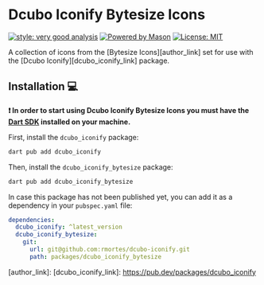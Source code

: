 # Dcubo Iconify Bytesize Icons

[![style: very good analysis][very_good_analysis_badge]][very_good_analysis_link]
[![Powered by Mason](https://img.shields.io/endpoint?url=https%3A%2F%2Ftinyurl.com%2Fmason-badge)](https://github.com/felangel/mason)
[![License: MIT][license_badge]][license_link]

A collection of icons from the [Bytesize Icons][author_link] set for use with the [Dcubo Iconify][dcubo_iconify_link] package.

## Installation 💻

**❗ In order to start using Dcubo Iconify Bytesize Icons you must have the [Dart SDK][dart_install_link] installed on your machine.**

First, install the `dcubo_iconify` package:

```sh
dart pub add dcubo_iconify
```

Then, install the `dcubo_iconify_bytesize` package:

```sh
dart pub add dcubo_iconify_bytesize
```

In case this package has not been published yet, you can add it as a dependency in your `pubspec.yaml` file:

```yaml
dependencies:
  dcubo_iconify: ^latest_version
  dcubo_iconify_bytesize:
    git:
      url: git@github.com:rmortes/dcubo-iconify.git
      path: packages/dcubo_iconify_bytesize
```

[dart_install_link]: https://dart.dev/get-dart
[github_actions_link]: https://docs.github.com/en/actions/learn-github-actions
[license_badge]: https://img.shields.io/badge/license-MIT-blue.svg
[license_link]: https://opensource.org/licenses/MIT
[logo_black]: https://raw.githubusercontent.com/VGVentures/very_good_brand/main/styles/README/vgv_logo_black.png#gh-light-mode-only
[logo_white]: https://raw.githubusercontent.com/VGVentures/very_good_brand/main/styles/README/vgv_logo_white.png#gh-dark-mode-only
[mason_link]: https://github.com/felangel/mason
[very_good_analysis_badge]: https://img.shields.io/badge/style-very_good_analysis-B22C89.svg
[very_good_analysis_link]: https://pub.dev/packages/very_good_analysis
[very_good_coverage_link]: https://github.com/marketplace/actions/very-good-coverage
[very_good_ventures_link]: https://verygood.ventures
[very_good_ventures_link_light]: https://verygood.ventures#gh-light-mode-only
[very_good_ventures_link_dark]: https://verygood.ventures#gh-dark-mode-only
[very_good_workflows_link]: https://github.com/VeryGoodOpenSource/very_good_workflows
[author_link]: 
[dcubo_iconify_link]: https://pub.dev/packages/dcubo_iconify